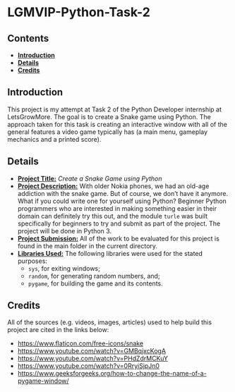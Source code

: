 <h1><b>LGMVIP-Python-Task-2</b></h1>

<h2><b>Contents</b></h2>

- [**Introduction**](#introduction)
- [**Details**](#details)
- [**Credits**](#credits)

## **Introduction**
This project is my attempt at Task 2 of the Python Developer internship at LetsGrowMore. The goal is to create a Snake game using Python. The approach taken for this task is creating an interactive window with all of the general features a video game typically has (a main menu, gameplay mechanics and a printed score).

## **Details**
* **<u>Project Title:</u>** *Create a Snake Game using Python*
* **<u>Project Description:</u>** With older Nokia phones, we had an old-age addiction with the snake game. But of course, we don’t have it anymore. What if you could write one for yourself using Python? Beginner Python programmers who are interested in making something easier in their domain can definitely try this out, and the module `turle` was built specifically for beginners to try and submit as part of the project. The project will be done in Python 3.
* **<u>Project Submission:</u>** All of the work to be evaluated for this project is found in the main folder in the current directory.
* **<u>Libraries Used:</u>** The following libraries were used for the stated purposes:
  - `sys`, for exiting windows;
  - `random`, for generating random numbers, and;
  - `pygame`, for building the game and its contents.

## **Credits**
All of the sources (e.g. videos, images, articles) used to help build this project are cited in the links below:
- https://www.flaticon.com/free-icons/snake
- https://www.youtube.com/watch?v=GMBqjxcKogA
- https://www.youtube.com/watch?v=PHdZdrMCKuY
- https://www.youtube.com/watch?v=0RryiSjpJn0
- https://www.geeksforgeeks.org/how-to-change-the-name-of-a-pygame-window/
